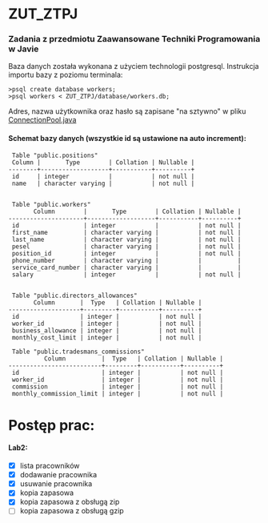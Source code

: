 # ZUT_ZTPJ
### Zadania z przedmiotu Zaawansowane Techniki Programowania w Javie

Baza danych została wykonana z użyciem technologii postgresql. Instrukcja importu bazy z poziomu terminala:
```
>psql create database workers;
>psql workers < ZUT_ZTPJ/database/workers.db;
```
Adres, nazwa użytkownika oraz hasło są zapisane "na sztywno" w pliku [ConnectionPool.java](ZTPJ/src/main/java/dao/ConnectionPool.java)

#### Schemat bazy danych (wszystkie id są ustawione na auto increment):
```
 Table "public.positions"
 Column |       Type        | Collation | Nullable |                
--------+-------------------+-----------+----------+
 id     | integer           |           | not null | 
 name   | character varying |           | not null |


 Table "public.workers"
       Column        |       Type        | Collation | Nullable |              
---------------------+-------------------+-----------+----------+
 id                  | integer           |           | not null |
 first_name          | character varying |           | not null | 
 last_name           | character varying |           | not null | 
 pesel               | character varying |           | not null | 
 position_id         | integer           |           | not null | 
 phone_number        | character varying |           |          | 
 service_card_number | character varying |           |          | 
 salary              | integer           |           | not null | 


 Table "public.directors_allowances"
       Column       |  Type   | Collation | Nullable |                      
--------------------+---------+-----------+----------+
 id                 | integer |           | not null |
 worker_id          | integer |           | not null | 
 business_allowance | integer |           | not null | 
 monthly_cost_limit | integer |           | not null |
 
 Table "public.tradesmans_commissions"
          Column          |  Type   | Collation | Nullable |
--------------------------+---------+-----------+----------+
 id                       | integer |           | not null |
 worker_id                | integer |           | not null | 
 commission               | integer |           | not null | 
 monthly_commission_limit | integer |           | not null | 

```

# Postęp prac:
#### Lab2:
- [x] lista pracowników
- [x] dodawanie pracownika
- [x] usuwanie pracownika
- [x] kopia zapasowa
- [x] kopia zapasowa z obsługą zip
- [ ] kopia zapasowa z obsługą gzip
